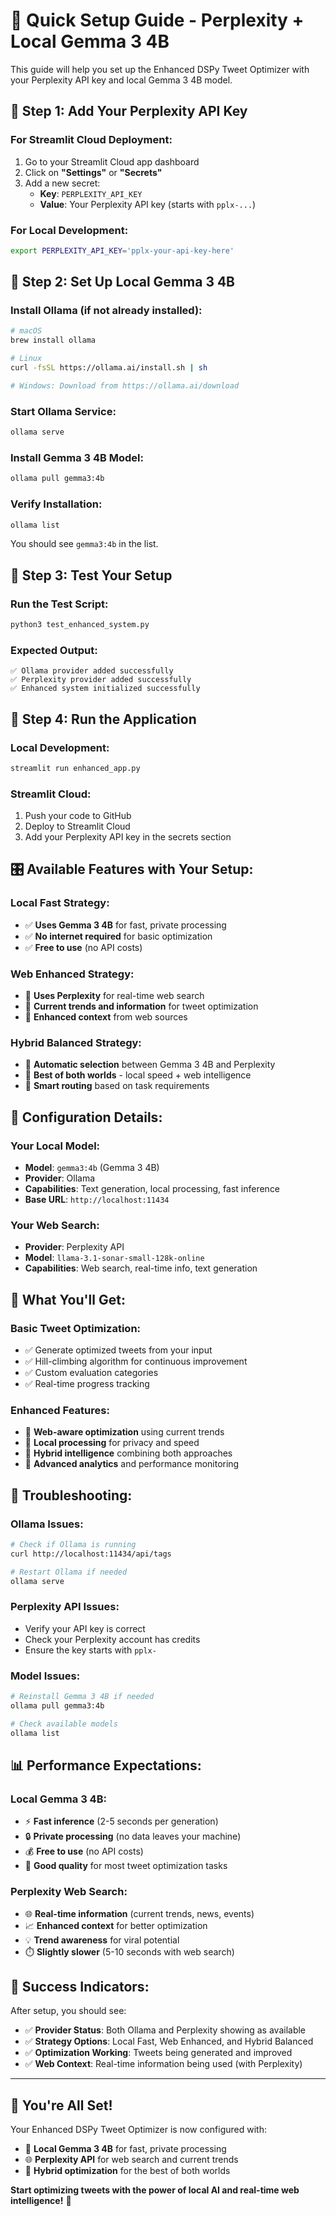 # 🚀 Quick Setup Guide - Perplexity + Local Gemma 3 4B

This guide will help you set up the Enhanced DSPy Tweet Optimizer with your Perplexity API key and local Gemma 3 4B model.

## 🔑 **Step 1: Add Your Perplexity API Key**

### **For Streamlit Cloud Deployment:**
1. Go to your Streamlit Cloud app dashboard
2. Click on **"Settings"** or **"Secrets"**
3. Add a new secret:
   - **Key**: `PERPLEXITY_API_KEY`
   - **Value**: Your Perplexity API key (starts with `pplx-...`)

### **For Local Development:**
```bash
export PERPLEXITY_API_KEY='pplx-your-api-key-here'
```

## 🤖 **Step 2: Set Up Local Gemma 3 4B**

### **Install Ollama (if not already installed):**
```bash
# macOS
brew install ollama

# Linux
curl -fsSL https://ollama.ai/install.sh | sh

# Windows: Download from https://ollama.ai/download
```

### **Start Ollama Service:**
```bash
ollama serve
```

### **Install Gemma 3 4B Model:**
```bash
ollama pull gemma3:4b
```

### **Verify Installation:**
```bash
ollama list
```
You should see `gemma3:4b` in the list.

## 🎯 **Step 3: Test Your Setup**

### **Run the Test Script:**
```bash
python3 test_enhanced_system.py
```

### **Expected Output:**
```
✅ Ollama provider added successfully
✅ Perplexity provider added successfully
✅ Enhanced system initialized successfully
```

## 🚀 **Step 4: Run the Application**

### **Local Development:**
```bash
streamlit run enhanced_app.py
```

### **Streamlit Cloud:**
1. Push your code to GitHub
2. Deploy to Streamlit Cloud
3. Add your Perplexity API key in the secrets section

## 🎛️ **Available Features with Your Setup:**

### **Local Fast Strategy:**
- ✅ **Uses Gemma 3 4B** for fast, private processing
- ✅ **No internet required** for basic optimization
- ✅ **Free to use** (no API costs)

### **Web Enhanced Strategy:**
- 🚀 **Uses Perplexity** for real-time web search
- 🚀 **Current trends and information** for tweet optimization
- 🚀 **Enhanced context** from web sources

### **Hybrid Balanced Strategy:**
- 🎯 **Automatic selection** between Gemma 3 4B and Perplexity
- 🎯 **Best of both worlds** - local speed + web intelligence
- 🎯 **Smart routing** based on task requirements

## 🔧 **Configuration Details:**

### **Your Local Model:**
- **Model**: `gemma3:4b` (Gemma 3 4B)
- **Provider**: Ollama
- **Capabilities**: Text generation, local processing, fast inference
- **Base URL**: `http://localhost:11434`

### **Your Web Search:**
- **Provider**: Perplexity API
- **Model**: `llama-3.1-sonar-small-128k-online`
- **Capabilities**: Web search, real-time info, text generation

## 🎉 **What You'll Get:**

### **Basic Tweet Optimization:**
- ✅ Generate optimized tweets from your input
- ✅ Hill-climbing algorithm for continuous improvement
- ✅ Custom evaluation categories
- ✅ Real-time progress tracking

### **Enhanced Features:**
- 🚀 **Web-aware optimization** using current trends
- 🚀 **Local processing** for privacy and speed
- 🚀 **Hybrid intelligence** combining both approaches
- 🚀 **Advanced analytics** and performance monitoring

## 🐛 **Troubleshooting:**

### **Ollama Issues:**
```bash
# Check if Ollama is running
curl http://localhost:11434/api/tags

# Restart Ollama if needed
ollama serve
```

### **Perplexity API Issues:**
- Verify your API key is correct
- Check your Perplexity account has credits
- Ensure the key starts with `pplx-`

### **Model Issues:**
```bash
# Reinstall Gemma 3 4B if needed
ollama pull gemma3:4b

# Check available models
ollama list
```

## 📊 **Performance Expectations:**

### **Local Gemma 3 4B:**
- ⚡ **Fast inference** (2-5 seconds per generation)
- 🔒 **Private processing** (no data leaves your machine)
- 💰 **Free to use** (no API costs)
- 🧠 **Good quality** for most tweet optimization tasks

### **Perplexity Web Search:**
- 🌐 **Real-time information** (current trends, news, events)
- 📈 **Enhanced context** for better optimization
- 💡 **Trend awareness** for viral potential
- ⏱️ **Slightly slower** (5-10 seconds with web search)

## 🎯 **Success Indicators:**

After setup, you should see:
- ✅ **Provider Status**: Both Ollama and Perplexity showing as available
- ✅ **Strategy Options**: Local Fast, Web Enhanced, and Hybrid Balanced
- ✅ **Optimization Working**: Tweets being generated and improved
- ✅ **Web Context**: Real-time information being used (with Perplexity)

---

## 🎉 **You're All Set!**

Your Enhanced DSPy Tweet Optimizer is now configured with:
- 🤖 **Local Gemma 3 4B** for fast, private processing
- 🌐 **Perplexity API** for web search and current trends
- 🎯 **Hybrid optimization** for the best of both worlds

**Start optimizing tweets with the power of local AI and real-time web intelligence!** 🚀
